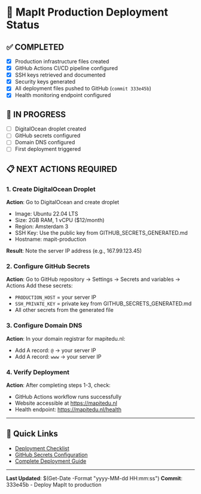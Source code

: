 # 🚀 MapIt Production Deployment Status

## ✅ **COMPLETED**
- [x] Production infrastructure files created
- [x] GitHub Actions CI/CD pipeline configured  
- [x] SSH keys retrieved and documented
- [x] Security keys generated
- [x] All deployment files pushed to GitHub (`commit 333e45b`)
- [x] Health monitoring endpoint configured

## 🔄 **IN PROGRESS**
- [ ] DigitalOcean droplet created
- [ ] GitHub secrets configured
- [ ] Domain DNS configured
- [ ] First deployment triggered

## 📋 **NEXT ACTIONS REQUIRED**

### 1. Create DigitalOcean Droplet
**Action**: Go to DigitalOcean and create droplet
- Image: Ubuntu 22.04 LTS
- Size: 2GB RAM, 1 vCPU ($12/month)
- Region: Amsterdam 3
- SSH Key: Use the public key from GITHUB_SECRETS_GENERATED.md
- Hostname: mapit-production

**Result**: Note the server IP address (e.g., 167.99.123.45)

### 2. Configure GitHub Secrets
**Action**: Go to GitHub repository → Settings → Secrets and variables → Actions
Add these secrets:
- `PRODUCTION_HOST` = your server IP
- `SSH_PRIVATE_KEY` = private key from GITHUB_SECRETS_GENERATED.md
- All other secrets from the generated file

### 3. Configure Domain DNS
**Action**: In your domain registrar for mapitedu.nl:
- Add A record: `@` → your server IP
- Add A record: `www` → your server IP

### 4. Verify Deployment
**Action**: After completing steps 1-3, check:
- GitHub Actions workflow runs successfully
- Website accessible at https://mapitedu.nl
- Health endpoint: https://mapitedu.nl/health

---

## 🔗 **Quick Links**
- [Deployment Checklist](./DEPLOYMENT_CHECKLIST.md)
- [GitHub Secrets Configuration](./GITHUB_SECRETS_GENERATED.md)
- [Complete Deployment Guide](./PRODUCTION_DEPLOYMENT_GUIDE.md)

---

**Last Updated**: $(Get-Date -Format "yyyy-MM-dd HH:mm:ss")
**Commit**: 333e45b - Deploy MapIt to production
